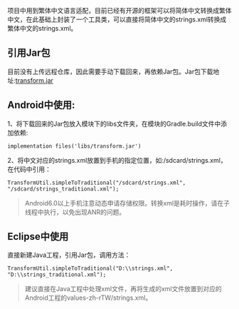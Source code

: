 项目中用到繁体中文语言适配，目前已经有开源的框架可以将简体中文转换成繁体中文，在此基础上封装了一个工具类，可以直接将简体中文的strings.xml转换成繁体中文的strings.xml。


## 引用Jar包

目前没有上传远程仓库，因此需要手动下载回来，再依赖Jar包。Jar包下载地址:[transform.jar](https://raw.githubusercontent.com/milovetingting/ChineseTransform/master/transform.jar "transform.jar")

## Android中使用:

1、将下载回来的Jar包放入模块下的libs文件夹，在模块的Gradle.build文件中添加依赖:

    implementation files('libs/transform.jar')

2、将中文对应的strings.xml放置到手机的指定位置，如:/sdcard/strings.xml，在代码中引用：

    TransformUtil.simpleToTraditional("/sdcard/strings.xml", "/sdcard/strings_traditional.xml");

> Android6.0以上手机注意动态申请存储权限。转换xml是耗时操作，请在子线程中执行，以免出现ANR的问题。


## Eclipse中使用

直接新建Java工程，引用Jar包，调用方法：

    TransformUtil.simpleToTraditional("D:\\strings.xml", "D:\\strings_traditional.xml");

> 建议直接在Java工程中处理xml文件，再将生成的xml文件放置到对应的Android工程的values-zh-rTW/strings.xml。

